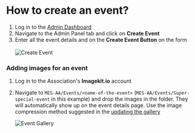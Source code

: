 # How to create an event?

1. Log in to the [Admin Dashboard](https://mesalumniassociation.com/alumniassndashboard)
2. Navigate to the Admin Panel tab and click on **Create Event**
3. Enter all the event details and on the **Create Event Button** on the form
   <br /><br />
   ![Create Event](https://ik.imagekit.io/pwxm960evbp/MES-AA/Docs/event_ZLGzB1acV_zsNuhZB99N.jpg?updatedAt=1631776712029)

### **Adding images for an event**

1. Log in to the Association's **Imagekit.io** account
2. Navigate to `MES-AA/Events/<name-of-the-event>` (`MES-AA/Events/Super-special-event` in this example) and drop the images in the folder. They will automatically show up on the event details page. Use the image compression method suggested in the [updating the gallery](/how_to/gallery)

   ![Event Gallery](https://ik.imagekit.io/pwxm960evbp/MES-AA/Docs/event-gallery_tlluu4rBzp_UY71-A-_yY.jpg?updatedAt=1631782606133)
